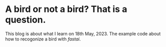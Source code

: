 # A bird or not a bird? That is a question.
This blog is about what I learn on 18th May, 2023. The example code about how to recogonize a bird with *fastai*.

